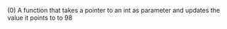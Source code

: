 (0) A function that takes a pointer to an int as parameter and updates the value it points to to 98
